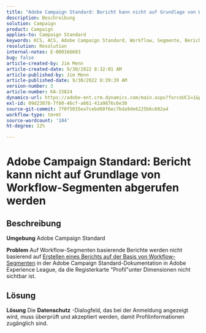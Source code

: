 ```yaml
---
title: "Adobe Campaign Standard: Bericht kann nicht auf Grundlage von Workflow-Segmenten abgerufen werden."
description: Beschreibung
solution: Campaign
product: Campaign
applies-to: Campaign Standard
keywords: KCS, ACS, Adobe Campaign Standard, Workflow, Segmente, Bericht, FAQ
resolution: Resolution
internal-notes: E-000166683
bug: false
article-created-by: Jim Menn
article-created-date: 9/30/2022 8:32:01 AM
article-published-by: Jim Menn
article-published-date: 9/30/2022 8:39:39 AM
version-number: 3
article-number: KA-15824
dynamics-url: https://adobe-ent.crm.dynamics.com/main.aspx?forceUCI=1&pagetype=entityrecord&etn=knowledgearticle&id=446e2f58-9a40-ed11-9db1-0022480866ad
exl-id: 09d23078-7f80-46cf-a661-41a9876c6e30
source-git-commit: 7f0f5035ea7cebd60f6ec7bda9de6225b6c602a4
workflow-type: tm+mt
source-wordcount: '104'
ht-degree: 12%

---
```


# Adobe Campaign Standard: Bericht kann nicht auf Grundlage von Workflow-Segmenten abgerufen werden

## Beschreibung


<b>Umgebung</b>
Adobe Campaign Standard

<b>Problem</b>
Auf Workflow-Segmenten basierende Berichte werden nicht basierend auf [Erstellen eines Berichts auf der Basis von Workflow-Segmenten](https://docs.adobe.com/content/help/de-DE/campaign-standard/using/reporting/customizing-reports/creating-a-report-workflow-segment.html) in der Adobe Campaign Standard-Dokumentation in Adobe Experience League, da die Registerkarte &quot;Profil&quot;unter Dimensionen nicht sichtbar ist.




## Lösung


<b>Lösung</b>
Die <b>Datenschutz</b> -Dialogfeld, das bei der Anmeldung angezeigt wird, muss überprüft und akzeptiert werden, damit Profilinformationen zugänglich sind.
